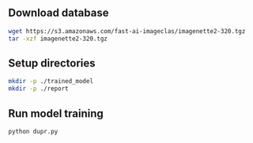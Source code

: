 ## Download database

```bash
wget https://s3.amazonaws.com/fast-ai-imageclas/imagenette2-320.tgz
tar -xzf imagenette2-320.tgz
```

## Setup directories

```bash
mkdir -p ./trained_model
mkdir -p ./report
```

## Run model training

```bash
python dupr.py
```